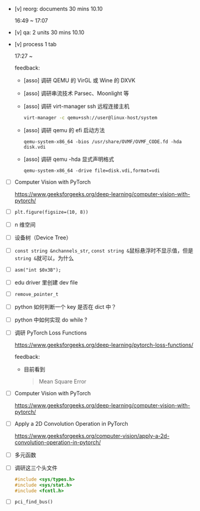 * [v] reorg: documents 30 mins 10.10

    16:49 ~ 17:07

* [v] qa: 2 units 30 mins 10.10

* [v] process 1 tab

    17:27 ~ 

    feedback:

    * [asso] 调研 QEMU 的 VirGL 或 Wine 的 DXVK

    * [asso] 调研串流技术 Parsec、Moonlight 等

    * [asso] 调研 virt-manager ssh 远程连接主机

        ```bash
        virt-manager -c qemu+ssh://user@linux-host/system
        ```

    * [asso] 调研 qemu 的 efi 启动方法

        `qemu-system-x86_64 -bios /usr/share/OVMF/OVMF_CODE.fd -hda disk.vdi`

    * [asso] 调研 qemu -hda 显式声明格式

        `qemu-system-x86_64 -drive file=disk.vdi,format=vdi`

* [ ] Computer Vision with PyTorch

    <https://www.geeksforgeeks.org/deep-learning/computer-vision-with-pytorch/>

* [ ] `plt.figure(figsize=(10, 8))`

* [ ] n 维空间

* [ ] 设备树（Device Tree）

* [ ] `const string &nchannels_str`, `const string &`鼠标悬浮时不显示值，但是`string &`就可以，为什么

* [ ] `asm("int $0x3B");`

* [ ] edu driver 里创建 dev file

* [ ] `remove_pointer_t`

* [ ] python 如何判断一个 key 是否在 dict 中？

* [ ] python 中如何实现 do while ?

* [ ] 调研 PyTorch Loss Functions

    <https://www.geeksforgeeks.org/deep-learning/pytorch-loss-functions/>

    feedback:

    * 目前看到

        > Mean Square Error

* [ ] Computer Vision with PyTorch

    <https://www.geeksforgeeks.org/deep-learning/computer-vision-with-pytorch/>

* [ ] Apply a 2D Convolution Operation in PyTorch

    <https://www.geeksforgeeks.org/computer-vision/apply-a-2d-convolution-operation-in-pytorch/>

* [ ] 多元函数

* [ ] 调研这三个头文件

    ```c
    #include <sys/types.h>
    #include <sys/stat.h>
    #include <fcntl.h>
    ```

* [ ] `pci_find_bus()`